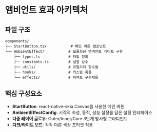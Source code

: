 # 앰비언트 효과 아키텍처

## 파일 구조
```
components/
├── StartButton.tsx           # 메인 버튼 컴포넌트
└── AmbientEffect/           # 모듈화된 앰비언트 라이트 구현
    ├── types.ts             # 타입 정의
    ├── constants.ts         # 설정 상수
    ├── utils/               # 유틸리티 함수들
    ├── hooks/               # 커스텀 훅들
    └── effects/             # 이펙트 구현체들
```

## 핵심 구성요소
- **StartButton**: react-native-skia Canvas를 사용한 메인 버튼
- **AmbientEffectConfig**: 시각적 속성, 동작, 성능 설정을 담은 설정 인터페이스
- **다중 레이어 글로우**: Outer/Inner/Core 3단계 방사형 그라디언트
- **다크/라이트 모드**: 각각 다른 색상 프리셋 적용